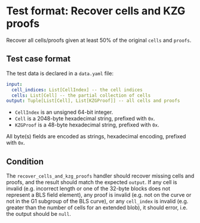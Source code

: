 # Test format: Recover cells and KZG proofs

Recover all cells/proofs given at least 50% of the original `cells` and `proofs`.

## Test case format

The test data is declared in a `data.yaml` file:

```yaml
input:
  cell_indices: List[CellIndex] -- the cell indices
  cells: List[Cell] -- the partial collection of cells
output: Tuple[List[Cell], List[KZGProof]] -- all cells and proofs
```

- `CellIndex` is an unsigned 64-bit integer.
- `Cell` is a 2048-byte hexadecimal string, prefixed with `0x`.
- `KZGProof` is a 48-byte hexadecimal string, prefixed with `0x`.

All byte(s) fields are encoded as strings, hexadecimal encoding, prefixed with `0x`.

## Condition

The `recover_cells_and_kzg_proofs` handler should recover missing cells and proofs, and the result should match the expected `output`. If any cell is invalid (e.g. incorrect length or one of the 32-byte blocks does not represent a BLS field element), any proof is invalid (e.g. not on the curve or not in the G1 subgroup of the BLS curve), or any `cell_index` is invalid (e.g. greater than the number of cells for an extended blob), it should error, i.e. the output should be `null`.
